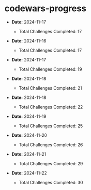 # codewars-progress

- **Date:** 2024-11-17
  - Total Challenges Completed: 17

- **Date:** 2024-11-16
  - Total Challenges Completed: 17

- **Date:** 2024-11-17
  - Total Challenges Completed: 19

- **Date:** 2024-11-18
  - Total Challenges Completed: 21

- **Date:** 2024-11-18
  - Total Challenges Completed: 22

- **Date:** 2024-11-19
  - Total Challenges Completed: 25

- **Date:** 2024-11-20
  - Total Challenges Completed: 26

- **Date:** 2024-11-21
  - Total Challenges Completed: 29

- **Date:** 2024-11-22
  - Total Challenges Completed: 30

